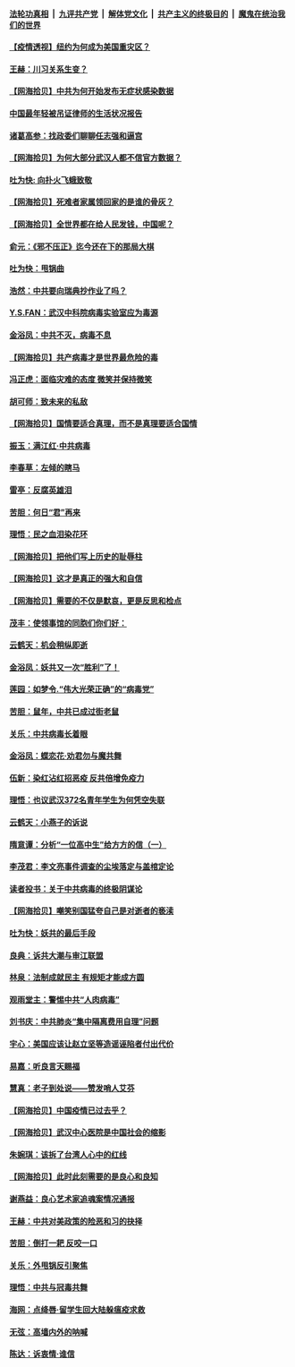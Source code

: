 ####  [法轮功真相](../../../../basic/blob/master/README.md?t=04040630) &nbsp;|&nbsp; [九评共产党](../../../../9ping.md/blob/master/README.md?t=04040630) &nbsp;|&nbsp; [解体党文化](../../../../jtdwh.md/blob/master/README.md?t=04040630)  &nbsp;|&nbsp; [共产主义的终极目的](../../../../gczydzjmd.md/blob/master/README.md?t=04040630) &nbsp;|&nbsp; [魔鬼在统治我们的世界](../../../../mgztzwmdsj.md/blob/master/README.md?t=04040630) 

#### [【疫情透视】纽约为何成为美国重灾区？](../pages/nsc993/n12001518.md?t=04040630) 

#### [王赫：川习关系生变？](../pages/nsc993/n11999519.md?t=04040630) 

#### [【网海拾贝】中共为何开始发布无症状感染数据](../pages/nsc993/n11997270.md?t=04040630) 

#### [中国最年轻被吊证律师的生活状况报告](../pages/nsc993/n11995095.md?t=04040630) 

#### [诸葛高参：找政委们聊聊任志强和逼宫](../pages/nsc993/n11993193.md?t=04040630) 

#### [【网海拾贝】为何大部分武汉人都不信官方数据？](../pages/nsc993/n11994015.md?t=04040630) 

#### [吐为快: 向扑火飞蛾致敬](../pages/nsc993/n11993324.md?t=04040630) 

#### [【网海拾贝】死难者家属领回家的是谁的骨灰？](../pages/nsc993/n11990938.md?t=04040630) 

#### [【网海拾贝】全世界都在给人民发钱，中国呢？](../pages/nsc993/n11989723.md?t=04040630) 

#### [俞元：《邪不压正》迄今还在下的那局大棋](../pages/nsc993/n11989162.md?t=04040630) 

#### [吐为快：甩锅曲](../pages/nsc993/n11988323.md?t=04040630) 

#### [浩然：中共要向瑞典抄作业了吗？](../pages/nsc993/n11988046.md?t=04040630) 

#### [Y.S.FAN：武汉中科院病毒实验室应为毒源](../pages/nsc993/n11987185.md?t=04040630) 

#### [金浴凤：中共不灭，病毒不息](../pages/nsc993/n11984947.md?t=04040630) 

#### [【网海拾贝】共产病毒才是世界最危险的毒](../pages/nsc993/n11984863.md?t=04040630) 

#### [冯正虎：面临灾难的态度 微笑并保持微笑](../pages/nsc993/n11984764.md?t=04040630) 

#### [胡可师：致未来的私敌](../pages/nsc993/n11984718.md?t=04040630) 

#### [【网海拾贝】国情要适合真理，而不是真理要适合国情](../pages/nsc993/n11982864.md?t=04040630) 

#### [振玉：满江红·中共病毒](../pages/nsc993/n11976805.md?t=04040630) 

#### [李春草：左倾的瞎马](../pages/nsc993/n11976792.md?t=04040630) 

#### [雷亭：反腐英雄泪](../pages/nsc993/n11976283.md?t=04040630) 

#### [苦胆：何日“君”再来](../pages/nsc993/n11976469.md?t=04040630) 

#### [理悟：民之血泪染花环](../pages/nsc993/n11976262.md?t=04040630) 

#### [【网海拾贝】把他们写上历史的耻辱柱](../pages/nsc993/n11975802.md?t=04040630) 

#### [【网海拾贝】这才是真正的强大和自信](../pages/nsc993/n11973195.md?t=04040630) 

#### [【网海拾贝】需要的不仅是默哀，更是反思和检点](../pages/nsc993/n11969417.md?t=04040630) 

#### [茂丰：使领事馆的同胞们你们好：](../pages/nsc993/n11966111.md?t=04040630) 

#### [云鹤天：机会稍纵即逝](../pages/nsc993/n11966095.md?t=04040630) 

#### [金浴凤：妖共又一次“胜利”了！](../pages/nsc993/n11964685.md?t=04040630) 

#### [莲园：如梦令.“伟大光荣正确”的“病毒党”](../pages/nsc993/n11964567.md?t=04040630) 

#### [苦胆：鼠年，中共已成过街老鼠](../pages/nsc993/n11963931.md?t=04040630) 

#### [关乐：中共病毒长着眼](../pages/nsc993/n11963008.md?t=04040630) 

#### [金浴凤：蝶恋花‧劝君勿与魔共舞](../pages/nsc993/n11962977.md?t=04040630) 

#### [伍新：染红沾红招恶疫 反共倍增免疫力](../pages/nsc993/n11962505.md?t=04040630) 

#### [理悟：也议武汉372名青年学生为何凭空失联](../pages/nsc993/n11961013.md?t=04040630) 

#### [云鹤天：小燕子的诉说](../pages/nsc993/n11961006.md?t=04040630) 

#### [隋意谭：分析“一位高中生”给方方的信（一）](../pages/nsc993/n11960992.md?t=04040630) 

#### [李茂君：李文亮事件调查的尘埃落定与盖棺定论](../pages/nsc993/n11960956.md?t=04040630) 

#### [读者投书：关于中共病毒的终极阴谋论](../pages/nsc993/n11960396.md?t=04040630) 

#### [【网海拾贝】嘲笑别国猛夸自己是对逝者的亵渎](../pages/nsc993/n11953787.md?t=04040630) 

#### [吐为快：妖共的最后手段](../pages/nsc993/n11953575.md?t=04040630) 

#### [良典：诉共大潮与审江联盟](../pages/nsc993/n11953551.md?t=04040630) 

#### [林泉：法制成就民主 有规矩才能成方圆](../pages/nsc993/n11953452.md?t=04040630) 

#### [观雨堂主：警惕中共“人肉病毒”](../pages/nsc993/n11951260.md?t=04040630) 

#### [刘书庆：中共肺炎“集中隔离费用自理”问题](../pages/nsc993/n11950783.md?t=04040630) 

#### [宇心：美国应该让赵立坚等造谣诬陷者付出代价](../pages/nsc993/n11950309.md?t=04040630) 

#### [易嘉：听良言天赐福](../pages/nsc993/n11949334.md?t=04040630) 

#### [慧真：老子到处说——赞发哨人艾芬](../pages/nsc993/n11949274.md?t=04040630) 

#### [【网海拾贝】中国疫情已过去乎？](../pages/nsc993/n11949052.md?t=04040630) 

#### [【网海拾贝】武汉中心医院是中国社会的缩影](../pages/nsc993/n11946574.md?t=04040630) 

#### [朱婉琪：该拆了台湾人心中的红线](../pages/nsc993/n11946959.md?t=04040630) 

#### [【网海拾贝】此时此刻需要的是良心和良知](../pages/nsc993/n11945471.md?t=04040630) 

#### [谢燕益：良心艺术家追魂案情况通报](../pages/nsc993/n11945327.md?t=04040630) 

#### [王赫：中共对美政策的险恶和习的抉择](../pages/nsc993/n11944942.md?t=04040630) 

#### [苦胆：倒打一耙 反咬一口](../pages/nsc993/n11944542.md?t=04040630) 

#### [关乐：外甩锅反引聚焦](../pages/nsc993/n11944211.md?t=04040630) 

#### [理悟：中共与冠毒共舞](../pages/nsc993/n11944197.md?t=04040630) 

#### [海网：点绛唇‧留学生回大陆躲瘟疫求救](../pages/nsc993/n11944043.md?t=04040630) 

#### [无弦：高墙内外的呐喊](../pages/nsc993/n11943684.md?t=04040630) 

#### [陈达：诉衷情·谁信](../pages/nsc993/n11942899.md?t=04040630) 

